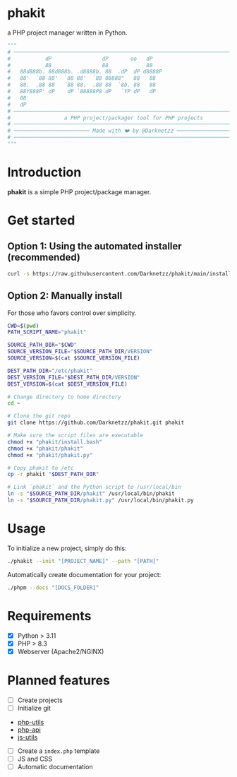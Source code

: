 # phakit
a PHP project manager written in Python.

```python
"""
# ──────────────────────────────────────────────────────────────────────────────#
#           dP                dP       oo   dP                                  #
#           88                88            88                                  #
#   88d888b. 88d888b. .d8888b. 88  .dP  dP d8888P                               #
#   88'  `88 88'  `88 88'  `88 88888"   88   88                                 #
#   88.  .88 88    88 88.  .88 88  `8b. 88   88                                 #
#   88Y888P' dP    dP `88888P8 dP   `YP dP   dP                                 #
#   88                                                                          #
#   dP                                                                          #
# ───────────────────────────────────────────────────────────────────────────── #
#                 a PHP project/packager tool for PHP projects                  #
# ───────────────────────────────────────────────────────────────────────────── #
# ──────────────────────── Made with ❤️ by @Darknetzz ──────────────────────── #
# ───────────────────────────────────────────────────────────────────────────── #
"""
```

# Introduction
**phakit** is a simple PHP project/package manager.

# Get started

## Option 1: Using the automated installer (recommended)
```bash
curl -s https://raw.githubusercontent.com/Darknetzz/phakit/main/install.bash | bash -s -- --remote
```

## Option 2: Manually install
For those who favors control over simplicity.
```bash
CWD=$(pwd)
PATH_SCRIPT_NAME="phakit"

SOURCE_PATH_DIR="$CWD"
SOURCE_VERSION_FILE="$SOURCE_PATH_DIR/VERSION"
SOURCE_VERSION=$(cat $SOURCE_VERSION_FILE)

DEST_PATH_DIR="/etc/phakit"
DEST_VERSION_FILE="$DEST_PATH_DIR/VERSION"
DEST_VERSION=$(cat $DEST_VERSION_FILE)

# Change directory to home directory
cd ~

# Clone the git repo
git clone https://github.com/Darknetzz/phakit.git phakit

# Make sure the script files are executable
chmod +x "phakit/install.bash"
chmod +x "phakit/phakit"
chmod +x "phakit/phakit.py"

# Copy phakit to /etc
cp -r phakit "$DEST_PATH_DIR"

# Link `phakit` and the Python script to /usr/local/bin
ln -s "$SOURCE_PATH_DIR/phakit" /usr/local/bin/phakit
ln -s "$SOURCE_PATH_DIR/phakit.py" /usr/local/bin/phakit.py
```

# Usage

To initialize a new project, simply do this:
```bash
./phakit --init "[PROJECT_NAME]" --path "[PATH]"
```

Automatically create documentation for your project:
```bash
./phpm --docs "[DOCS_FOLDER]"
```

# Requirements
- [x] Python > 3.11
- [x] PHP > 8.3
- [x] Webserver (Apache2/NGINX)

# Planned features
- [ ] Create projects
- [ ] Initialize git
- [php-utils](https://github.com/Darknetzz/php-utils)
- [php-api](https://github.com/Darknetzz/php-api)
- [js-utils](https://github.com/Darknetzz/js-utils)
- [ ] Create a `index.php` template
- [ ] JS and CSS
- [ ] Automatic documentation

